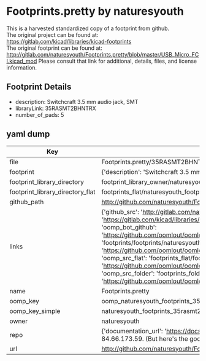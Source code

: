 # Footprints.pretty by naturesyouth  
This is a harvested standardized copy of a footprint from github.  
The original project can be found at:  
https://gitlab.com/kicad/libraries/kicad-footprints  
The original footprint can be found at:
http://gitlab.com/naturesyouth/Footprints.pretty/blob/master/USB_Micro_FCI.kicad_mod
Please consult that link for additional, details, files, and license information.  
## Footprint Details
* description: Switchcraft 3.5 mm audio jack, SMT  
* libraryLink: 35RASMT2BHNTRX  
* number_of_pads: 5  
## yaml dump  
| Key | Value |  
| --- | --- |  
| file | Footprints.pretty/35RASMT2BHNTRX.kicad_mod |  
| footprint | {'description': 'Switchcraft 3.5 mm audio jack, SMT', 'libraryLink': '35RASMT2BHNTRX', 'number_of_pads': 5} |  
| footprint_library_directory | footprint_library_owner/naturesyouth_Footprints.pretty |  
| footprint_library_directory_flat | footprints_flat/naturesyouth_footprints_35rasmt2bhntrx/working |  
| github_path | http://github.com/naturesyouth/Footprints.pretty/blob/master/35RASMT2BHNTRX.kicad_mod |  
| links | {'github_src': 'http://gitlab.com/naturesyouth/Footprints.pretty/blob/master/USB_Micro_FCI.kicad_mod', 'github_src_repo': 'https://gitlab.com/kicad/libraries/kicad-footprints', 'oomp_bot': 'footprints/naturesyouth_footprints_35rasmt2bhntrx/working', 'oomp_bot_github': 'https://github.com/oomlout/oomlout_oomp_footprint_bot/tree/main/footprints/naturesyouth_footprints_35rasmt2bhntrx/working', 'oomp_doc': 'footprints/footprints/naturesyouth/Footprints/35RASMT2BHNTRX/working/', 'oomp_doc_github': 'https://github.com/oomlout/oomlout_oomp_footprint_doc/tree/main/footprints/footprints/naturesyouth/Footprints/35RASMT2BHNTRX/working', 'oomp_src_flat': 'footprints_flat/footprints_flat/naturesyouth_footprints_35rasmt2bhntrx/working', 'oomp_src_flat_github': 'https://github.com/oomlout/oomlout_oomp_footprint_src/tree/main/footprints_flat/naturesyouth_footprints_35rasmt2bhntrx/working', 'oomp_src_folder': 'footprints_folder/footprints_folder/naturesyouth/Footprints/35RASMT2BHNTRX/working', 'oomp_src_folder_github': 'https://github.com/oomlout/oomlout_oomp_footprint_src/tree/main/footprints_folder/naturesyouth/Footprints/35RASMT2BHNTRX/working'} |  
| name | Footprints.pretty |  
| oomp_key | oomp_naturesyouth_footprints_35rasmt2bhntrx |  
| oomp_key_simple | naturesyouth_footprints_35rasmt2bhntrx |  
| owner | naturesyouth |  
| repo | {'documentation_url': 'https://docs.github.com/rest/overview/resources-in-the-rest-api#rate-limiting', 'message': "API rate limit exceeded for 84.66.173.59. (But here's the good news: Authenticated requests get a higher rate limit. Check out the documentation for more details.)"} |  
| url | http://github.com/naturesyouth/Footprints.pretty |  

